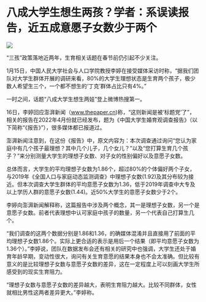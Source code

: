 # 八成大学生想生两孩？学者：系误读报告，近五成意愿子女数少于两个

![](https://inews.gtimg.com/newsapp_bt/0/15613920757/1000)

“三孩”政策落地近两年，生育相关话题在春节前仍引起不少关注。

1月15日，中国人民大学社会与人口学院教授李婷在接受媒体采访时称，“据我们团队对大学生群体开展的调研来看，80%的大学生理想状态是生育两个孩子，极少数人希望生三个，一个都不想生的‘丁克’群体占比只有4%。”

一时之间，话题“八成大学生想生两娃”登上微博热搜第一。

16日，李婷回应澎湃新闻（www.thepaper.cn)称，“这则新闻是被‘标题党’了”，相关的报告在2022年4月份就已经发布，题为《中国大学生婚育观调查报告》（以下简称“《报告》”），很多媒体都已报道过。

澎湃新闻注意到，在这份《报告》中，原文内容为：本次调查通过询问“您认为家庭中有几个孩子最理想？其中几个儿子，几个女儿？”以及“您打算生育几个孩子？”来分别测量大学生的理想子女数、对子女的性别偏好以及意愿子女数。

总体而言，大学生的平均理想子女数为1.86个，超过80%的个体偏好两个子女，与2019年《全国人口与家庭动态监测调查》中理想子女数(1.92)及其分布较为接近。但本次调查大学生群体的平均意愿子女数为1.36，低于2019年调查中大专及以上学历人群的意愿子女数(1.44)。近50%大学生的意愿子女数少于2个。

李婷向澎湃新闻解释称，这篇报告中涉及两个概念，其一是理想子女数，另一个是意愿子女数。前者代表理想中认可家庭中孩子的数量，另一个代表自己打算生几个。

“我们调查的这两个数据分别是1.86和1.36，的确媒体混淆并且直接用了前面的平均理想子女数1.86个。实际上更合适的表示是用后一个结果（即平均意愿子女数为1.36个）。”李婷说，团队在数据发布会还有相关的研究中也强调，大学生还处于婚育年龄早期，变动性很大，询问有关生育意愿的结果本身也不会太准确。但比较有意义的是比较理想子女数与意愿子女数的差异，这在一定程度上可以刻画大学生所感受到的现实生育阻力。

“理想子女数与意愿子女数的差异越大，表明生育阻力越大。比较不同群体，女性就相比男性这两者差异更大。”李婷称。

